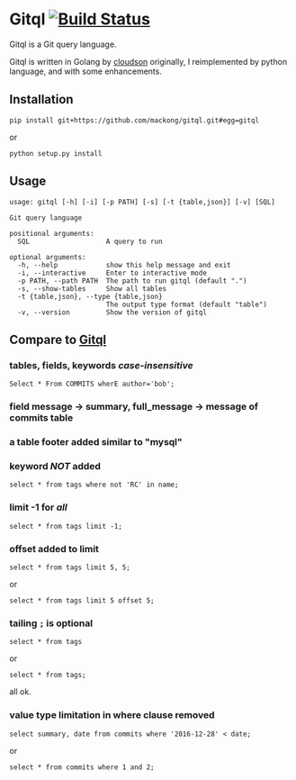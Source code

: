 Gitql [![Build Status](https://travis-ci.org/mackong/gitql.svg?branch=master)](https://travis-ci.org/mackong/gitql)
===============

Gitql is a Git query language. 

Gitql is written in Golang by [cloudson](https://github.com/cloudson/gitql) originally, 
I reimplemented by python language, and with some enhancements.

## Installation
```
pip install git+https://github.com/mackong/gitql.git#egg=gitql
```

or

```
python setup.py install
```

## Usage
```
usage: gitql [-h] [-i] [-p PATH] [-s] [-t {table,json}] [-v] [SQL]

Git query language

positional arguments:
  SQL                   A query to run

optional arguments:
  -h, --help            show this help message and exit
  -i, --interactive     Enter to interactive mode
  -p PATH, --path PATH  The path to run gitql (default ".")
  -s, --show-tables     Show all tables
  -t {table,json}, --type {table,json}
                        The output type format (default "table")
  -v, --version         Show the version of gitql
```

## Compare to [Gitql](https://github.com/cloudson/gitql)

### tables, fields, keywords *case-insensitive*
```
Select * From COMMITS wherE author='bob';
```

### field message -> summary, full_message -> message of commits table

### a table footer added similar to "mysql"

### keyword *NOT* added
```
select * from tags where not 'RC' in name;
```

### limit -1 for *all*
```
select * from tags limit -1;
```

### offset added to limit
```
select * from tags limit 5, 5;
```
or
```
select * from tags limit 5 offset 5;
```

### tailing `;` is optional
```
select * from tags
```
or
```
select * from tags;
```
all ok.

### value type limitation in where clause removed
```
select summary, date from commits where '2016-12-28' < date;
```
or
```
select * from commits where 1 and 2;
```
